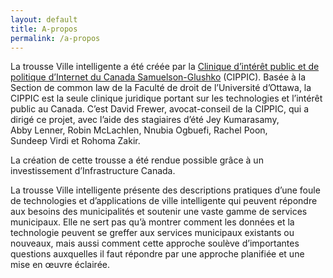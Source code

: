 ```yaml
---
layout: default
title: A-propos
permalink: /a-propos
---
```

La trousse Ville intelligente a été créée par la [Clinique d’intérêt public et de politique d’Internet du Canada Samuelson-Glushko](https://cippic.ca/) (CIPPIC). Basée à la Section de common law de la Faculté de droit de l’Université d’Ottawa, la CIPPIC est la seule clinique juridique portant sur les technologies et l’intérêt public au Canada. C’est David Frewer, avocat-conseil de la CIPPIC, qui a dirigé ce projet, avec l’aide des stagiaires d’été Jey Kumarasamy, Abby Lenner, Robin McLachlen, Nnubia Ogbuefi, Rachel Poon, Sundeep Virdi et Rohoma Zakir.

La création de cette trousse a été rendue possible grâce à un investissement d’Infrastructure Canada.

La trousse Ville intelligente présente des descriptions pratiques d’une foule de technologies et d’applications de ville intelligente qui peuvent répondre aux besoins des municipalités et soutenir une vaste gamme de services municipaux. Elle ne sert pas qu’à montrer comment les données et la technologie peuvent se greffer aux services municipaux existants ou nouveaux, mais aussi comment cette approche soulève d’importantes questions auxquelles il faut répondre par une approche planifiée et une mise en œuvre éclairée.
